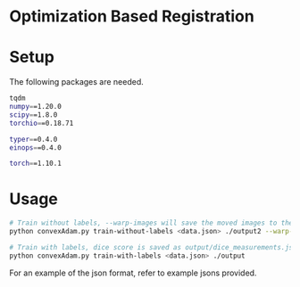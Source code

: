 # Optimization Based Registration

# Setup

The following packages are needed.

```bash
tqdm                                                                                                 
numpy==1.20.0                                                                                        
scipy==1.8.0                                                                                         
torchio==0.18.71

typer==0.4.0                                                                                         
einops==0.4.0                                                                   

torch==1.10.1
```

# Usage

```bash
# Train without labels, --warp-images will save the moved images to the output directory
python convexAdam.py train-without-labels <data.json> ./output2 --warp-images

# Train with labels, dice score is saved as output/dice_measurements.json
python convexAdam.py train-with-labels <data.json> ./output
```

For an example of the json format, refer to example jsons provided.
